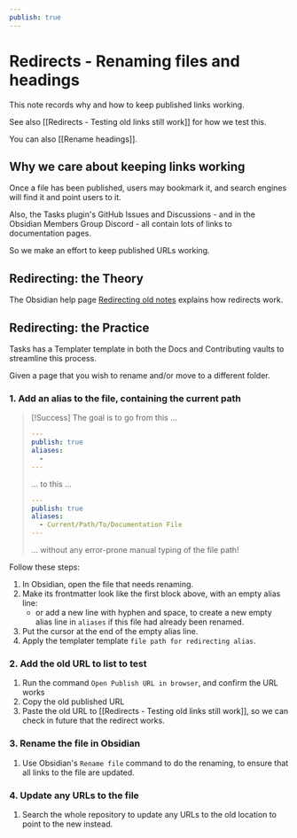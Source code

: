 ```yaml
---
publish: true
---
```


# Redirects - Renaming files and headings

This note records why and how to keep published links working.

See also [[Redirects - Testing old links still work]] for how we test this.

You can also [[Rename headings]].

## Why we care about keeping links working

Once a file has been published, users may bookmark it, and search engines will find it and point users to it.

Also, the Tasks plugin's GitHub Issues and Discussions - and in the Obsidian Members Group Discord - all contain lots of links to documentation pages.

So we make an effort to keep published URLs working.

## Redirecting: the Theory

The Obsidian help page [Redirecting old notes](https://help.obsidian.md/Obsidian+Publish/Redirecting+old+notes) explains how redirects work.

## Redirecting: the Practice

Tasks has a Templater template in both the Docs and Contributing vaults to streamline this process.

Given a page that you wish to rename and/or move to a different folder.

### 1. Add an alias to the file, containing the current path

> [!Success]
> The goal is to go from this ...
>
> ```yaml
> ---
> publish: true
> aliases:
>   - 
> --- 
> ```
>
>
> ... to this ...
>
> ```yaml
> ---
> publish: true
> aliases:
>   - Current/Path/To/Documentation File
> ---
> ```
>
> ... without any error-prone manual typing of the file path!

Follow these steps:

1. In Obsidian, open the file that needs renaming.
2. Make its frontmatter look like the first block above, with an empty alias line:
    - or add a new line with hyphen and space, to create a new empty alias line in `aliases` if this file had already been renamed.
3. Put the cursor at the end of the empty alias line.
4. Apply the templater template `file path for redirecting alias`.

### 2. Add the old URL to list to test

1. Run the command `Open Publish URL in browser`, and confirm the URL works
2. Copy the old published URL
3. Paste the old URL to [[Redirects - Testing old links still work]], so we can check in future that the redirect works.

### 3. Rename the file in Obsidian

1. Use Obsidian's `Rename file` command to do the renaming, to ensure that all links to the file are updated.

### 4. Update any URLs to the file

1. Search the whole repository to update any URLs to the old location to point to the new instead.
